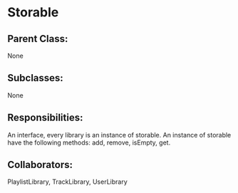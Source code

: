 # Storable
## Parent Class:
None

## Subclasses:
None

## Responsibilities:
An interface, every library is an instance of storable. An instance of storable have the following methods:
add, remove, isEmpty, get.

## Collaborators:
PlaylistLibrary, TrackLibrary, UserLibrary
